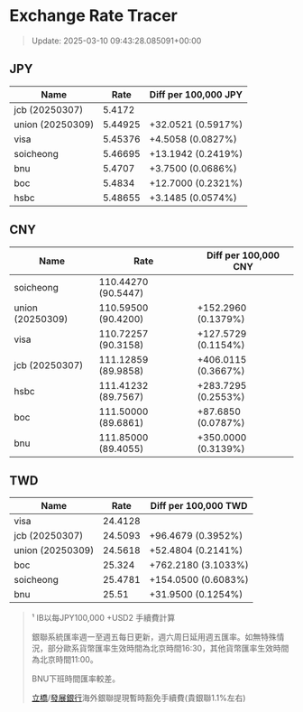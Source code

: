 # Exchange Rate Tracer

> Update: 2025-03-10 09:43:28.085091+00:00

## JPY

| Name             |    Rate | Diff per 100,000 JPY   |
|------------------|---------|------------------------|
| jcb (20250307)   | 5.4172  |                        |
| union (20250309) | 5.44925 | +32.0521 (0.5917%)     |
| visa             | 5.45376 | +4.5058 (0.0827%)      |
| soicheong        | 5.46695 | +13.1942 (0.2419%)     |
| bnu              | 5.4707  | +3.7500 (0.0686%)      |
| boc              | 5.4834  | +12.7000 (0.2321%)     |
| hsbc             | 5.48655 | +3.1485 (0.0574%)      |

## CNY

| Name             | Rate                | Diff per 100,000 CNY   |
|------------------|---------------------|------------------------|
| soicheong        | 110.44270	(90.5447) |                        |
| union (20250309) | 110.59500	(90.4200) | +152.2960 (0.1379%)    |
| visa             | 110.72257	(90.3158) | +127.5729 (0.1154%)    |
| jcb (20250307)   | 111.12859	(89.9858) | +406.0115 (0.3667%)    |
| hsbc             | 111.41232	(89.7567) | +283.7295 (0.2553%)    |
| boc              | 111.50000	(89.6861) | +87.6850 (0.0787%)     |
| bnu              | 111.85000	(89.4055) | +350.0000 (0.3139%)    |

## TWD

| Name             |    Rate | Diff per 100,000 TWD   |
|------------------|---------|------------------------|
| visa             | 24.4128 |                        |
| jcb (20250307)   | 24.5093 | +96.4679 (0.3952%)     |
| union (20250309) | 24.5618 | +52.4804 (0.2141%)     |
| boc              | 25.324  | +762.2180 (3.1033%)    |
| soicheong        | 25.4781 | +154.0500 (0.6083%)    |
| bnu              | 25.51   | +31.9500 (0.1254%)     |


> ¹ IB以每JPY100,000 +USD2 手續費計算
>
> 銀聯系統匯率週一至週五每日更新，週六周日延用週五匯率。如無特殊情況，部分歐系貨幣匯率生效時間為北京時間16:30，其他貨幣匯率生效時間為北京時間11:00。
>
> BNU下班時間匯率較差。
>
> [立橋](https://www.wlbank.com.mo/uploads/ueditor/file/20181211/1544536513900230.pdf)/[發展銀行](https://www.mdb.com.mo/Service_Charges_20230728.pdf)海外銀聯提現暫時豁免手續費(貴銀聯1.1%左右)

